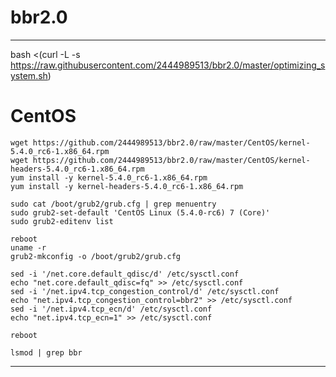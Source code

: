 # bbr2.0

--------------------
bash <(curl -L -s https://raw.githubusercontent.com/2444989513/bbr2.0/master/optimizing_system.sh)

# CentOS
```
wget https://github.com/2444989513/bbr2.0/raw/master/CentOS/kernel-5.4.0_rc6-1.x86_64.rpm
wget https://github.com/2444989513/bbr2.0/raw/master/CentOS/kernel-headers-5.4.0_rc6-1.x86_64.rpm
yum install -y kernel-5.4.0_rc6-1.x86_64.rpm
yum install -y kernel-headers-5.4.0_rc6-1.x86_64.rpm

sudo cat /boot/grub2/grub.cfg | grep menuentry
sudo grub2-set-default 'CentOS Linux (5.4.0-rc6) 7 (Core)'
sudo grub2-editenv list

reboot
uname -r
grub2-mkconfig -o /boot/grub2/grub.cfg

sed -i '/net.core.default_qdisc/d' /etc/sysctl.conf
echo "net.core.default_qdisc=fq" >> /etc/sysctl.conf
sed -i '/net.ipv4.tcp_congestion_control/d' /etc/sysctl.conf
echo "net.ipv4.tcp_congestion_control=bbr2" >> /etc/sysctl.conf
sed -i '/net.ipv4.tcp_ecn/d' /etc/sysctl.conf
echo "net.ipv4.tcp_ecn=1" >> /etc/sysctl.conf

reboot

lsmod | grep bbr

```

--------------------

